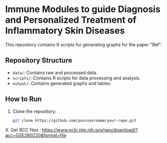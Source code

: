 # Immune Modules to guide Diagnosis and Personalized Treatment of Inflammatory Skin Diseases

This repository contains R scripts for generating graphs for the paper "Ref".

## Repository Structure

- `data/`: Contains raw and processed data.
- `scripts/`: Contains R scripts for data processing and analysis.
- `output/`: Contains generated graphs and tables.

## How to Run

1. Clone the repository:
   ```bash
   git clone https://github.com/yourusername/your-repo.git

X. Get RCC files : https://www.ncbi.nlm.nih.gov/geo/download/?acc=GSE280220&format=file